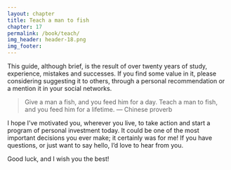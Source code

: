 ```yaml
---
layout: chapter
title: Teach a man to fish
chapter: 17
permalink: /book/teach/
img_header: header-18.png
img_footer: 
---
```


This guide, although brief, is the result of over twenty years of study, experience, mistakes and successes. If you find some value in it, please considering suggesting it to others, through a personal recommendation or a mention it in your social networks.

> Give a man a fish, and you feed him for a day. Teach a man to fish, and you feed him for a lifetime. — Chinese proverb

I hope I’ve motivated you, wherever you live, to take action and start a program of personal investment today. It could be one of the most important decisions you ever make; it certainly was for me! If you have questions, or just want to say hello, I’d love to hear from you.

Good luck, and I wish you the best!